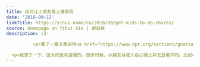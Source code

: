 ```yaml
---
title: 如何让小朋友爱上做家务
date: '2018-09-12'
linkTitle: https://yihui.name/cn/2018/09/get-kids-to-do-chores/
source: Homepage on Yihui Xie | 谢益辉
description: |2-

          <p>看了一篇文章讲用<a href="https://www.npr.org/sections/goatsandsoda/2018/09/01/641266260/how-to-get-kids-to-do-chores-does-the-maya-method-work">玛雅人的方法</a>让小朋友爱上做家务活儿。这个方法与多数家长的教育方法都不同，它让小孩从很小的时候就参与家务活。这里的很小是指一到三岁。通常我们在做家务的时候都会呵斥小朋友退下、闪一边去、不要打扰我。玛雅人则不这样，就算小朋友做不好，也让他们尽早参与，无论是在一边旁观还是上手帮忙。</p>

  <p>我想了一下，这大约是有道理的。很多时候，小朋友与成人在心理上并无显著不同。比如<a href="https://yihui.name/cn/2018/03/making-progress/">成就感</a>对成人和小朋友都是很有效的动力，我们都会因为成就而产生自豪感。这种心理体验能将本来是枯燥乏味的工作催化为有趣、有意义的工作。成人觉得一件事情枯燥乏味，是因为心理上有了跟其它事情的对比（如空调 Wi
---
```

